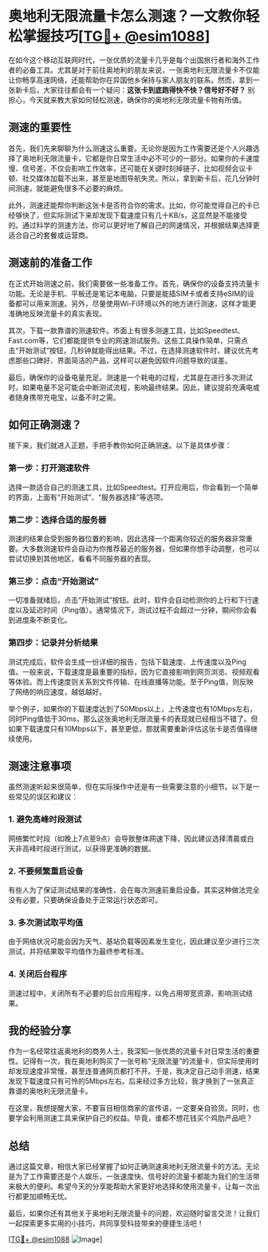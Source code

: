 # 奥地利无限流量卡怎么测速？一文教你轻松掌握技巧[[TG💪+ @esim1088](https://t.me/s/esim1088)]

在如今这个移动互联网时代，一张优质的流量卡几乎是每个出国旅行者和海外工作者的必备工具。尤其是对于前往奥地利的朋友来说，一张奥地利无限流量卡不仅能让你畅享高速网络，还能帮助你在异国他乡保持与家人朋友的联系。然而，拿到一张新卡后，大家往往都会有一个疑问：**这张卡到底跑得快不快？信号好不好？** 别担心，今天就来教大家如何轻松测速，确保你的奥地利无限流量卡物有所值。

## 测速的重要性

首先，我们先来聊聊为什么测速这么重要。无论你是因为工作需要还是个人兴趣选择了奥地利无限流量卡，它都是你日常生活中必不可少的一部分。如果你的卡速度慢、信号差，不仅会影响工作效率，还可能在关键时刻掉链子，比如视频会议卡顿、社交媒体加载不出来，甚至是地图导航失灵。所以，拿到新卡后，花几分钟时间测速，就能避免很多不必要的麻烦。

此外，测速还能帮你判断这张卡是否符合你的需求。比如，你可能觉得自己的卡已经够快了，但实际测试下来却发现下载速度只有几十KB/s，这显然是不能接受的。通过科学的测速方法，你可以更好地了解自己的网速情况，并根据结果选择更适合自己的套餐或运营商。

## 测速前的准备工作

在正式开始测速之前，我们需要做一些准备工作。首先，确保你的设备支持流量卡功能。无论是手机、平板还是笔记本电脑，只要是能插SIM卡或者支持eSIM的设备都可以用来测速。另外，尽量使用Wi-Fi环境以外的地方进行测速，这样才能更准确地反映流量卡的真实表现。

其次，下载一款靠谱的测速软件。市面上有很多测速工具，比如Speedtest、Fast.com等，它们都能提供专业的网速测试服务。这些工具操作简单，只需点击“开始测试”按钮，几秒钟就能得出结果。不过，在选择测速软件时，建议优先考虑那些口碑好、界面简洁的产品，这样可以避免因软件问题导致的误差。

最后，确保你的设备电量充足。测速是一个耗电的过程，尤其是在进行多次测试时，如果电量不足可能会中断测试流程，影响最终结果。因此，建议提前充满电或者随身携带充电宝，以备不时之需。

## 如何正确测速？

接下来，我们就进入正题，手把手教你如何正确测速。以下是具体步骤：

### 第一步：打开测速软件
选择一款适合自己的测速工具，比如Speedtest。打开应用后，你会看到一个简单的界面，上面有“开始测试”、“服务器选择”等选项。

### 第二步：选择合适的服务器
测速的结果会受到服务器位置的影响，因此选择一个距离你较近的服务器非常重要。大多数测速软件会自动为你推荐最近的服务器，但如果你想手动调整，也可以尝试切换到其他地区，看看不同服务器的表现。

### 第三步：点击“开始测试”
一切准备就绪后，点击“开始测试”按钮。此时，软件会自动检测你的上行和下行速度以及延迟时间（Ping值）。通常情况下，测试过程不会超过一分钟，期间你会看到进度条不断变化。

### 第四步：记录并分析结果
测试完成后，软件会生成一份详细的报告，包括下载速度、上传速度以及Ping值。一般来说，下载速度是最重要的指标，因为它直接影响到网页浏览、视频观看等体验。而上传速度则关系到文件传输、在线直播等功能。至于Ping值，则反映了网络的响应速度，越低越好。

举个例子，如果你的下载速度达到了50Mbps以上，上传速度也有10Mbps左右，同时Ping值低于30ms，那么这张奥地利无限流量卡的表现就已经相当不错了。但如果下载速度只有10Mbps以下，甚至更低，那就需要重新评估这张卡是否值得继续使用。

## 测速注意事项

虽然测速听起来很简单，但在实际操作中还是有一些需要注意的小细节。以下是一些常见的误区和建议：

### 1. 避免高峰时段测试
网络繁忙时段（如晚上7点至9点）会导致整体网速下降，因此建议选择清晨或白天非高峰时段进行测试，以获得更准确的数据。

### 2. 不要频繁重启设备
有些人为了保证测试结果的准确性，会在每次测速前重启设备。其实这种做法完全没有必要，只要确保设备处于正常运行状态即可。

### 3. 多次测试取平均值
由于网络状况可能会因为天气、基站负载等因素发生变化，因此建议至少进行三次测试，并将结果取平均值作为最终参考标准。

### 4. 关闭后台程序
测速过程中，关闭所有不必要的后台应用程序，以免占用带宽资源，影响测试结果。

## 我的经验分享

作为一名经常往返奥地利的商务人士，我深知一张优质的流量卡对日常生活的重要性。记得有一次，我在奥地利购买了一张号称“无限流量”的流量卡，但实际使用时却发现速度非常慢，甚至连普通网页都打不开。于是，我决定自己动手测速，结果发现下载速度只有可怜的5Mbps左右。后来经过多方比较，我才换到了一张真正靠谱的奥地利无限流量卡。

在这里，我想提醒大家，不要盲目相信商家的宣传语，一定要亲自验货。同时，也要学会利用测速工具来保护自己的权益。毕竟，谁都不想花钱买个鸡肋产品吧？

## 总结

通过这篇文章，相信大家已经掌握了如何正确测速奥地利无限流量卡的方法。无论是为了工作需要还是个人娱乐，一张速度快、信号好的流量卡都能为我们的生活带来极大的便利。希望今天的分享能帮助大家更好地选择和使用流量卡，让每一次出行都更加顺畅无忧。

最后，如果你还有其他关于奥地利无限流量卡的问题，欢迎随时留言交流！让我们一起探索更多实用的小技巧，共同享受科技带来的便捷生活吧！

[[TG💪+ @esim1088](https://t.me/s/esim1088) ![Image](https://i.postimg.cc/4NQfJmqS/Snipaste-2025-05-13-00-14-12.png)]